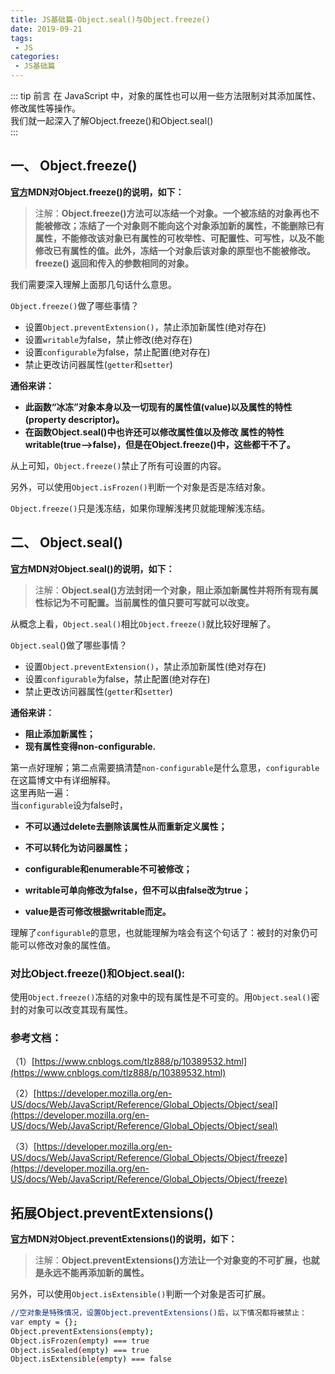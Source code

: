 ```yaml
---
title: JS基础篇-Object.seal()与Object.freeze()
date: 2019-09-21
tags:
 - JS
categories:
 - JS基础篇
---
```


::: tip 前言
在 JavaScript 中，对象的属性也可以用一些方法限制对其添加属性、修改属性等操作。<br>
我们就一起深入了解Object.freeze()和Object.seal()<br>
:::

## 一、 Object.freeze()
**[官方](https://developer.mozilla.org/zh-CN/docs/Web/JavaScript/Reference/Global_Objects/Object/freeze)MDN对Object.freeze()的说明，如下：**

> 注解：**Object.freeze()方法可以冻结一个对象。一个被冻结的对象再也不能被修改；冻结了一个对象则不能向这个对象添加新的属性，不能删除已有属性，不能修改该对象已有属性的可枚举性、可配置性、可写性，以及不能修改已有属性的值。此外，冻结一个对象后该对象的原型也不能被修改。freeze() 返回和传入的参数相同的对象。**

我们需要深入理解上面那几句话什么意思。

`Object.freeze()`做了哪些事情？

* 设置`Object.preventExtension()`，禁止添加新属性(绝对存在)
* 设置`writable`为false，禁止修改(绝对存在)
* 设置`configurable`为false，禁止配置(绝对存在)
* 禁止更改访问器属性(`getter`和`setter`)

**通俗来讲：**
* **此函数“冰冻”对象本身以及一切现有的属性值(value)以及属性的特性(property descriptor)。**
* **在函数Object.seal()中也许还可以修改属性值以及修改 属性的特性writable(true-->false)，但是在Object.freeze()中，这些都干不了。**

从上可知，`Object.freeze()`禁止了所有可设置的内容。

另外，可以使用`Object.isFrozen()`判断一个对象是否是冻结对象。

`Object.freeze()`只是浅冻结，如果你理解浅拷贝就能理解浅冻结。


## 二、 Object.seal()

**[官方](https://developer.mozilla.org/zh-CN/docs/Web/JavaScript/Reference/Global_Objects/Object/seal)MDN对Object.seal()的说明，如下：**

> 注解：**Object.seal()方法封闭一个对象，阻止添加新属性并将所有现有属性标记为不可配置。当前属性的值只要可写就可以改变。**

从概念上看，`Object.seal()`相比`Object.freeze()`就比较好理解了。

`Object.seal`()做了哪些事情？

* 设置`Object.preventExtension()`，禁止添加新属性(绝对存在)
* 设置`configurable`为false，禁止配置(绝对存在)
* 禁止更改访问器属性(`getter`和`setter`)

**通俗来讲：**
* **阻止添加新属性；**
* **现有属性变得non-configurable.**

第一点好理解；第二点需要搞清楚`non-configurable`是什么意思，`configurable`在这篇博文中有详细解释。<br>
这里再贴一遍：<br>
当`configurable`设为false时，

* **不可以通过delete去删除该属性从而重新定义属性；**

* **不可以转化为访问器属性；**

* **configurable和enumerable不可被修改；**

* **writable可单向修改为false，但不可以由false改为true；**

* **value是否可修改根据writable而定。**

理解了`configurable`的意思，也就能理解为啥会有这个句话了：被封的对象仍可能可以修改对象的属性值。

### **对比Object.freeze()和Object.seal():**
使用`Object.freeze()`冻结的对象中的现有属性是不可变的。用`Object.seal()`密封的对象可以改变其现有属性。

### **参考文档：**

（1）[https://www.cnblogs.com/tlz888/p/10389532.html](https://www.cnblogs.com/tlz888/p/10389532.html)

（2）[https://developer.mozilla.org/en-US/docs/Web/JavaScript/Reference/Global_Objects/Object/seal](https://developer.mozilla.org/en-US/docs/Web/JavaScript/Reference/Global_Objects/Object/seal)

（3）[https://developer.mozilla.org/en-US/docs/Web/JavaScript/Reference/Global_Objects/Object/freeze](https://developer.mozilla.org/en-US/docs/Web/JavaScript/Reference/Global_Objects/Object/freeze)


## 拓展Object.preventExtensions()

**[官方](https://developer.mozilla.org/zh-CN/docs/Web/JavaScript/Reference/Global_Objects/Object/preventExtensions)MDN对Object.preventExtensions()的说明，如下：**

> 注解：**Object.preventExtensions()方法让一个对象变的不可扩展，也就是永远不能再添加新的属性。**

另外，可以使用`Object.isExtensible()`判断一个对象是否可扩展。

```bash
//空对象是特殊情况，设置Object.preventExtensions()后，以下情况都将被禁止：
var empty = {};
Object.preventExtensions(empty);
Object.isFrozen(empty) === true
Object.isSealed(empty) === true
Object.isExtensible(empty) === false
```